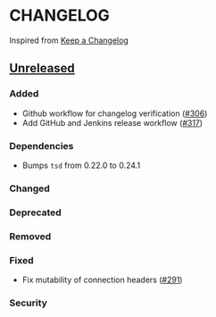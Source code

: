# CHANGELOG
Inspired from [Keep a Changelog](https://keepachangelog.com/en/1.0.0/)

## [Unreleased]
### Added
- Github workflow for changelog verification ([#306](https://github.com/opensearch-project/opensearch-js/pull/306))
- Add GitHub and Jenkins release workflow ([#317](https://github.com/opensearch-project/opensearch-js/pull/317))
### Dependencies
- Bumps `tsd` from 0.22.0 to 0.24.1

### Changed

### Deprecated

### Removed

### Fixed
- Fix mutability of connection headers ([#291](https://github.com/opensearch-project/opensearch-js/issues/291))

### Security


[Unreleased]: https://github.com/opensearch-project/opensearch-js/compare/2.0...HEAD